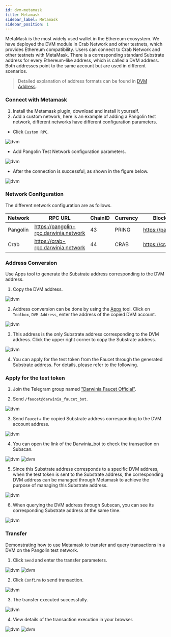 ```yaml
---
id: dvm-metamask
title: Metamask
sidebar_label: Metamask
sidebar_position: 1
---
```


MetaMask is the most widely used wallet in the Ethereum ecosystem. We have deployed the DVM module in Crab Network and other testnets, which provides Ethereum compatibility. Users can connect to Crab Network and other testnets with MetaMask. There is a corresponding standard Substrate address for every Ethereum-like address, which is called a DVM address. Both addresses point to the same account but are used in different scenarios.

> Detailed explanation of address formats can be found in [DVM Address](../builders/advanced/dvm-address.md).

### Connect with Metamask

1. Install the Metamask plugin, download and install it yourself. 
2. Add a custom network, here is an example of adding a Pangolin test network, different networks have different configuration parameters.
+ Click `Custom RPC`.

![dvm](../../assets/crab-smart-chain/wallets/metamask-01.png)

+ Add Pangolin Test Network configuration parameters.

![dvm](../../assets/crab-smart-chain/wallets/metamask-02.png)

+ After the connection is successful, as shown in the figure below.

![dvm](../../assets/crab-smart-chain/wallets/metamask-03.png)

### Network Configuration

The different network configuration are as follows.

| Network  | RPC URL                             | ChainID | Currency| Block Explorer URL |
| ---------| ------------------------------------ | -------| --------|---------- |
| Pangolin | https://pangolin-rpc.darwinia.network | 43     | PRING   | https://pangolin.subscan.io/ |
| Crab     | https://crab-rpc.darwinia.network     | 44     | CRAB   | https://crab.subscan.io/      |   

### Address Conversion

Use Apps tool to generate the Substrate address corresponding to the DVM address.
1. Copy the DVM address.

![dvm](../../assets/crab-smart-chain/wallets/metamask-04.png)

2. Address conversion can be done by using the [Apps](https://apps.darwinia.network/#/toolbox/dvmaddress) tool. Click on `Toolbox`, `DVM Address`, enter the address of the copied DVM account.

![dvm](../../assets/crab-smart-chain/wallets/metamask-05.png)

3. This address is the only Substrate address corresponding to the DVM address. Click the upper right corner to copy the Substrate address.

![dvm](../../assets/crab-smart-chain/wallets/metamask-06.png)

4. You can apply for the test token from the Faucet through the generated Substrate address. For details, please refer to the following.

### Apply for the test token

1. Join the Telegram group named ["Darwinia Faucet Official"](https://t.me/darwiniafaucet_official).

2. Send `/faucet@darwinia_faucet_bot`.

![dvm](../../assets/crab-smart-chain/wallets/metamask-07.png)

3. Send `Faucet`+ the copied Substrate address corresponding to the DVM account address.

![dvm](../../assets/crab-smart-chain/wallets/metamask-08.png)

4. You can open the link of the Darwinia_bot to check the transaction on Subscan. 

![dvm](../../assets/crab-smart-chain/wallets/metamask-09.png)
![dvm](../../assets/crab-smart-chain/wallets/metamask-10.png)

5. Since this Substrate address corresponds to a specific DVM address, when the test token is sent to the Substrate address, the corresponding DVM address can be managed through Metamask to achieve the purpose of managing this Substrate address.

![dvm](../../assets/crab-smart-chain/wallets/metamask-11.png)

6. When querying the DVM address through Subscan, you can see its corresponding Substrate address at the same time.

![dvm](../../assets/crab-smart-chain/wallets/metamask-12.png)

### Transfer

Demonstrating how to use Metamask to transfer and query transactions in a DVM on the Pangolin test network.

1. Click `Send` and enter the transfer parameters. 

![dvm](../../assets/crab-smart-chain/wallets/metamask-13.png)
![dvm](../../assets/crab-smart-chain/wallets/metamask-14.png)

2. Click `Confirm` to send transaction.

![dvm](../../assets/crab-smart-chain/wallets/metamask-15.png)

3. The transfer executed successfully.

![dvm](../../assets/crab-smart-chain/wallets/metamask-16.png)

4. View details of the transaction execution in your browser.

![dvm](../../assets/crab-smart-chain/wallets/metamask-17.png)
![dvm](../../assets/crab-smart-chain/wallets/metamask-18.png)
